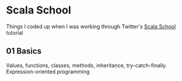 # Scala School
Things I coded up when I was working through Twitter's [Scala School](http://twitter.github.io/scala_school/) tutorial

## 01 Basics
Values, functions, classes, methods, inheritance, try-catch-finally. Expression-oriented programming
